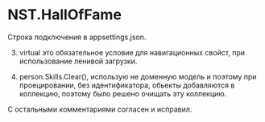 # NST.HallOfFame
Строка подключения в appsettings.json.

3. virtual это обязательное условие для навигационных свойст, при использование ленивой загрузки.

5. person.Skills.Clear(), использую не доменную модель и поэтому при проецировании, без идентификатора, обьекты добавляются в коллекцию, поэтому было решено очищать эту коллекцию.

С остальными комментариями согласен и исправил.
